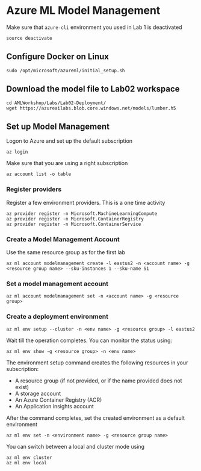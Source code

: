 # Azure ML Model Management

Make sure that `azure-cli` environment you used in Lab 1 is deactivated
```
source deactivate
```

## Configure Docker on Linux
```
sudo /opt/microsoft/azureml/initial_setup.sh
```

## Download the model file to Lab02 workspace
```
cd AMLWorkshop/Labs/Lab02-Deployment/
wget https://azureailabs.blob.core.windows.net/models/lumber.h5
```

## Set up Model Management
Logon to Azure and set up the default subscription
```
az login
```

Make sure that you are using a right subscription
```
az account list -o table
```


### Register providers
Register a few environment providers. This is a one time activity
```
az provider register -n Microsoft.MachineLearningCompute
az provider register -n Microsoft.ContainerRegistry
az provider register -n Microsoft.ContainerService
```

### Create a Model Management Account
Use the same resource group as for the first lab

```
az ml account modelmanagement create -l eastus2 -n <account name> -g <resource group name> --sku-instances 1 --sku-name S1
```

### Set a model management account
```
az ml account modelmanagement set -n <account name> -g <resource group>
```
### Create a deployment environment
```
az ml env setup --cluster -n <env name> -g <resource group> -l eastus2

```

Wait till the operation completes. You can monitor the status using:
```
az ml env show -g <resource group> -n <env name>
```

The environment setup command creates the following resources in your subscription:

- A resource group (if not provided, or if the name provided does not exist)
- A storage account
- An Azure Container Registry (ACR)
- An Application insights account

After the command completes, set the created environment as a default environment
```
az ml env set -n <environment name> -g <resource group name>
```

You can switch between a local and cluster mode using
```
az ml env cluster
az ml env local
```



